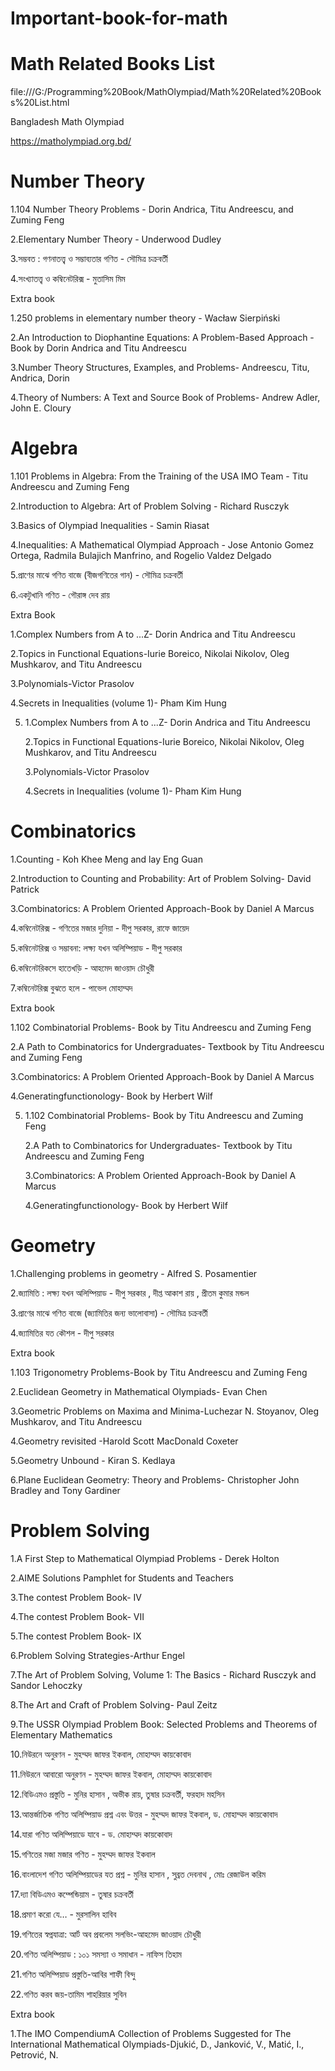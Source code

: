 # Important-book-for-math



# Math Related Books List
file:///G:/Programming%20Book/MathOlympiad/Math%20Related%20Books%20List.html

Bangladesh Math Olympiad

https://matholympiad.org.bd/

# Number Theory
1.104 Number Theory Problems - Dorin Andrica, Titu Andreescu, and Zuming Feng

2.Elementary Number Theory - Underwood Dudley

3.সম্ভবত : গণনাতত্ত্ব ও সম্ভাব্যতার গণিত - সৌমিত্র চক্রবর্তী

4.সংখ্যাতত্ত্ব ও কম্বিনেটরিক্স - মুতাসিম মিম

Extra book

1.250 problems in elementary number theory - Wacław Sierpiński

2.An Introduction to Diophantine Equations: A Problem-Based Approach -Book by Dorin Andrica and Titu Andreescu

3.Number Theory Structures, Examples, and Problems- Andreescu, Titu, Andrica, Dorin

4.Theory of Numbers: A Text and Source Book of Problems- Andrew Adler, John E. Cloury

# Algebra
1.101 Problems in Algebra: From the Training of the USA IMO Team - Titu Andreescu and Zuming Feng

2.Introduction to Algebra: Art of Problem Solving - Richard Rusczyk

3.Basics of Olympiad Inequalities - Samin Riasat

4.Inequalities: A Mathematical Olympiad Approach - Jose Antonio Gomez Ortega, Radmila Bulajich Manfrino, and Rogelio Valdez Delgado

5.প্রাণের মাঝে গণিত বাজে (বীজগণিতের গান) - সৌমিত্র চক্রবর্তী

6.একটুখানি গণিত - গৌরাঙ্গ দেব রায়

Extra Book

1.Complex Numbers from A to ...Z- Dorin Andrica and Titu Andreescu

2.Topics in Functional Equations-Iurie Boreico, Nikolai Nikolov, Oleg Mushkarov, and Titu Andreescu

3.Polynomials-Victor Prasolov

4.Secrets in Inequalities (volume 1)- Pham Kim Hung

5.  
    1.Complex Numbers from A to ...Z- Dorin Andrica and Titu Andreescu
     
    2.Topics in Functional Equations-Iurie Boreico, Nikolai Nikolov, Oleg Mushkarov, and Titu Andreescu
    
    3.Polynomials-Victor Prasolov
    
    4.Secrets in Inequalities (volume 1)- Pham Kim Hung

# Combinatorics
1.Counting - Koh Khee Meng and lay Eng Guan

2.Introduction to Counting and Probability: Art of Problem Solving- David Patrick

3.Combinatorics: A Problem Oriented Approach-Book by Daniel A Marcus

4.কম্বিনেটরিক্স - গণিতের মজার দুনিয়া - দীপু সরকার, রাফে জায়েদ

5.কম্বিনেটরিক্স ও সম্ভাবনা: লক্ষ্য যখন অলিম্পিয়াড - দীপু সরকার

6.কম্বিনেটরিকসে হাতেখড়ি - আহমেদ জাওয়াদ চৌধুরী

7.কম্বিনেটরিক্স বুঝতে হলে - পাভেল মোহাম্মদ

Extra book

1.102 Combinatorial Problems- Book by Titu Andreescu and Zuming Feng

2.A Path to Combinatorics for Undergraduates- Textbook by Titu Andreescu and Zuming Feng

3.Combinatorics: A Problem Oriented Approach-Book by Daniel A Marcus

4.Generatingfunctionology- Book by Herbert Wilf

5.
     1.102 Combinatorial Problems- Book by Titu Andreescu and Zuming Feng 
     
     2.A Path to Combinatorics for Undergraduates- Textbook by Titu Andreescu and Zuming Feng
     
     3.Combinatorics: A Problem Oriented Approach-Book by Daniel A Marcus
     
     4.Generatingfunctionology- Book by Herbert Wilf

# Geometry
1.Challenging problems in geometry - Alfred S. Posamentier

2.জ্যামিতি : লক্ষ্য যখন অলিম্পিয়াড - দীপু সরকার , দীপ্ত আকাশ রায় , প্রীতম কুমার মন্ডল

3.প্রাণের মাঝে গণিত বাজে (জ্যামিতির জন্য ভালোবাসা) - সৌমিত্র চক্রবর্তী

4.জ্যামিতির যত কৌশল - দীপু সরকার

Extra book

1.103 Trigonometry Problems-Book by Titu Andreescu and Zuming Feng

2.Euclidean Geometry in Mathematical Olympiads- Evan Chen

3.Geometric Problems on Maxima and Minima-Luchezar N. Stoyanov, Oleg Mushkarov, and Titu Andreescu

4.Geometry revisited -Harold Scott MacDonald Coxeter

5.Geometry Unbound - Kiran S. Kedlaya

6.Plane Euclidean Geometry: Theory and Problems- Christopher John Bradley and Tony Gardiner

# Problem Solving
1.A First Step to Mathematical Olympiad Problems - Derek Holton

2.AIME Solutions Pamphlet for Students and Teachers

3.The contest Problem Book- IV

4.The contest Problem Book- VII

5.The contest Problem Book- IX

6.Problem Solving Strategies-Arthur Engel

7.The Art of Problem Solving, Volume 1: The Basics - Richard Rusczyk and Sandor Lehoczky

8.The Art and Craft of Problem Solving- Paul Zeitz

9.The USSR Olympiad Problem Book: Selected Problems and Theorems of Elementary Mathematics

10.নিউরনে অনুরণন - মুহম্মদ জাফর ইকবাল, মোহাম্মদ কায়কোবাদ

11.নিউরনে আবারো অনুরণন - মুহম্মদ জাফর ইকবাল, মোহাম্মদ কায়কোবাদ

12.বিডিএমও প্রস্তুতি - মুনির হাসান , অভীক রায়, তুষার চক্রবর্তী, ফরহাদ মহসিন

13.আন্তর্জাতিক গণিত অলিম্পিয়াড প্রশ্ন এবং উত্তর - মুহম্মদ জাফর ইকবাল, ড. মোহাম্মদ কায়কোবাদ

14.যারা গণিত অলিম্পিয়াডে যাবে - ড. মোহাম্মদ কায়কোবাদ

15.গণিতের মজা মজার গণিত - মুহম্মদ জাফর ইকবাল

16.বাংলাদেশ গণিত অলিম্পিয়াডের যত প্রশ্ন - মুনির হাসান , সুব্রত দেবনাথ , মোঃ রেজাউল করিম

17.দ্যা বিডিএমও কম্পেন্ডিয়াম - তুষার চক্রবর্তী

18.প্রমাণ করো যে… - মুরসালিন হাবিব

19.গণিতের স্বপ্নযাত্রা: আর্ট অব প্রবলেম সলভিং-আহমেদ জাওয়াদ চৌধুরী

20.গণিত অলিম্পিয়াড : ১০১ সমস্যা ও সমাধান - নাফিস তিহাম

21.গণিত অলিম্পিয়াড প্রস্তুতি-আবির শাফী বিন্দু

22.গণিত করব জয়-তামিম শাহরিয়ার সুবিন

Extra book

1.The IMO CompendiumA Collection of Problems Suggested for The International Mathematical Olympiads-Djukić, D., Janković, V., Matić, I., Petrović, N.


